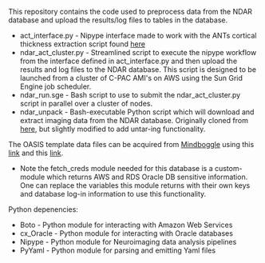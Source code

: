 This repository contains the code used to preprocess data from the NDAR database and upload the results/log files to tables in the database.

- act_interface.py - Nipype interface made to work with the ANTs cortical thickness extraction script found [here](https://raw.githubusercontent.com/stnava/ANTs/master/Scripts/antsCorticalThickness.sh)
- ndar_act_cluster.py - Streamlined script to execute the nipype workflow from the interface defined in act_interface.py and then upload the results and log files to the NDAR database. This script is designed to be launched from a cluster of C-PAC AMI's on AWS using the Sun Grid Engine job scheduler.
- ndar_run.sge - Bash script to use to submit the ndar_act_cluster.py script in parallel over a cluster of nodes.
- ndar_unpack - Bash-executable Python script which will download and extract imaging data from the NDAR database. Originally cloned from [here](https://raw.githubusercontent.com/chaselgrove/ndar/master/ndar_unpack/ndar_unpack), but slightly modified to add untar-ing functionality.

The OASIS template data files can be acquired from [Mindboggle](http://mindboggle.info) using this [link](http://mindboggle.info/data/templates/atropos/OASIS-30_Atropos_template.tar.gz) and this [link](http://mindboggle.info/data/atlases/jointfusion/OASIS-TRT-20_jointfusion_DKT31_CMA_labels_in_OASIS-30.nii.gz).

* Note the fetch_creds module needed for this database is a custom-module which returns AWS and RDS Oracle DB sensitive information. One can replace the variables this module returns with their own keys and database log-in information to use this functionality.

Python depenencies:
- Boto - Python module for interacting with Amazon Web Services
- cx_Oracle - Python module for interacting with Oracle databases
- Nipype - Python module for Neuroimaging data analysis pipelines
- PyYaml - Python module for parsing and emitting Yaml files

